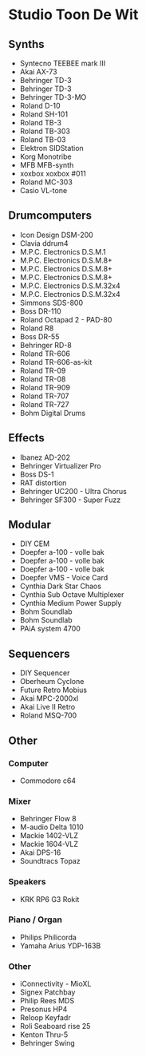 # Studio Toon De Wit

## Synths

- Syntecno TEEBEE mark III
- Akai AX-73
- Behringer TD-3
- Behringer TD-3
- Behringer TD-3-MO
- Roland D-10
- Roland SH-101
- Roland TB-3
- Roland TB-303
- Roland TB-03
- Elektron SIDStation
- Korg Monotribe
- MFB	MFB-synth
- xoxbox xoxbox #011
- Roland MC-303
- Casio	VL-tone

## Drumcomputers
- Icon Design DSM-200
- Clavia ddrum4
- M.P.C. Electronics D.S.M.1
- M.P.C. Electronics D.S.M.8+
- M.P.C. Electronics D.S.M.8+
- M.P.C. Electronics D.S.M.8+
- M.P.C. Electronics D.S.M.32x4
- M.P.C. Electronics D.S.M.32x4
- Simmons SDS-800
- Boss DR-110
- Roland Octapad 2 - PAD-80
- Roland R8
- Boss DR-55
- Behringer RD-8
- Roland TR-606
- Roland TR-606-as-kit
- Roland TR-09
- Roland TR-08
- Roland TR-909
- Roland TR-707
- Roland TR-727
- Bohm Digital Drums

## Effects
- Ibanez AD-202
- Behringer Virtualizer Pro
- Boss DS-1
- RAT distortion
- Behringer UC200 - Ultra Chorus
- Behringer SF300 - Super Fuzz

## Modular
- DIY CEM
- Doepfer a-100 - volle bak
- Doepfer a-100 - volle bak
- Doepfer a-100 - volle bak
- Doepfer VMS - Voice Card
- Cynthia Dark Star Chaos
- Cynthia Sub Octave Multiplexer
- Cynthia Medium Power Supply
- Bohm Soundlab 
- Bohm Soundlab
- PAiA system 4700

## Sequencers
- DIY	Sequencer
- Oberheum Cyclone
- Future Retro Mobius
- Akai MPC-2000xl
- Akai Live II Retro
- Roland MSQ-700

## Other
### Computer
- Commodore	c64

### Mixer
- Behringer Flow 8
- M-audio Delta 1010
- Mackie 1402-VLZ
- Mackie 1604-VLZ
- Akai DPS-16
- Soundtracs Topaz

### Speakers
- KRK	RP6 G3 Rokit

### Piano / Organ
- Philips Philicorda
- Yamaha Arius YDP-163B

### Other
- iConnectivity - MioXL
- Signex Patchbay
- Philip Rees MDS
- Presonus HP4
- Reloop Keyfadr
- Roli Seaboard rise 25
- Kenton Thru-5
- Behringer Swing
